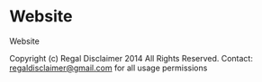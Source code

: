 Website
=======

Website

Copyright (c) Regal Disclaimer 2014 All Rights Reserved.
Contact: regaldisclaimer@gmail.com for all usage permissions